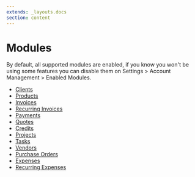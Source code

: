```yaml
---
extends: _layouts.docs 
section: content
---
```


# Modules

<x-info>
By default, all supported modules are enabled, if you know you won't be using some features you can disable them on Settings > Account Management > Enabled Modules.
</x-info>

- [Clients](/docs/clients)
- [Products](/docs/products)
- [Invoices](/docs/invoices)
- [Recurring Invoices](/docs/recurring-invoices)
- [Payments](/docs/payments)
- [Quotes](/docs/quotes)
- [Credits](/docs/credits)
- [Projects](/docs/projects)
- [Tasks](/docs/tasks)
- [Vendors](/docs/vendors)
- [Purchase Orders](/docs/purchase_orders)
- [Expenses](/docs/expenses)
- [Recurring Expenses](/docs/recurring-expenses)
